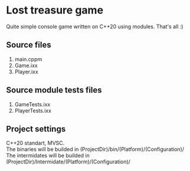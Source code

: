 # Lost treasure game

Quite simple console game written on C++20 using modules.
That's all :)

## Source files
1. main.cppm
2. Game.ixx
3. Player.ixx

## Source module tests files
1. GameTests.ixx
2. PlayerTests.ixx

## Project settings
C++20 standart, MVSC.  
The binaries will be builded in (ProjectDir)/bin/(Platform)/(Configuration)/  
The intermidates will be builded in (ProjectDir)/Intermidate/(Platform)/(Configuration)/  